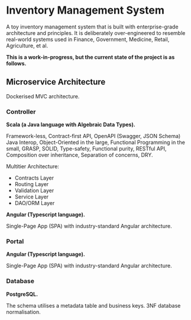 # Inventory Management System

A toy inventory management system that is built with enterprise-grade architecture and principles. It is deliberately over-engineered to resemble real-world systems used in Finance, Government, Medicine, Retail, Agriculture, et al.

**This is a work-in-progress, but the current state of the project is as follows.**

## Microservice Architecture

Dockerised MVC architecture.

### Controller

**Scala (a Java language with Algebraic Data Types).**

Framework-less, Contract-first API, OpenAPI (Swagger, JSON Schema) Java Interop, Object-Oriented in the large, Functional Programming in the small, GRASP, SOLID, Type-safety, Functional purity, RESTful API, Composition over inheritance, Separation of concerns, DRY.

Multitier Architecture:

* Contracts Layer
* Routing Layer
* Validation Layer
* Service Layer
* DAO/ORM Layer

**Angular (Typescript language).**

Single-Page App (SPA) with industry-standard Angular architecture.

### Portal

**Angular (Typescript language).**

Single-Page App (SPA) with industry-standard Angular architecture.

### Database

**PostgreSQL.**

The schema utilises a metadata table and business keys. 3NF database normalisation.
